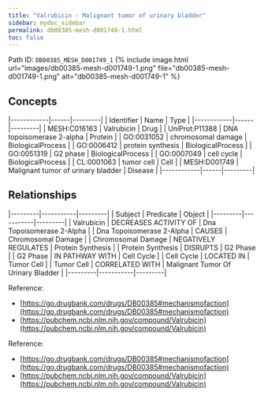 ```yaml
---
title: "Valrubicin - Malignant tumor of urinary bladder"
sidebar: mydoc_sidebar
permalink: db00385-mesh-d001749-1.html
toc: false 
---
```



Path ID: `DB00385_MESH_D001749_1`
{% include image.html url="images/db00385-mesh-d001749-1.png" file="db00385-mesh-d001749-1.png" alt="db00385-mesh-d001749-1" %}

## Concepts

|------------|------|---------|
| Identifier | Name | Type    |
|------------|------|---------|
| MESH:C016163 | Valrubicin | Drug |
| UniProt:P11388 | DNA topoisomerase 2-alpha | Protein |
| GO:0031052 | chromosomal damage | BiologicalProcess |
| GO:0006412 | protein synthesis | BiologicalProcess |
| GO:0051319 | G2 phase | BiologicalProcess |
| GO:0007049 | cell cycle | BiologicalProcess |
| CL:0001063 | tumor cell | Cell |
| MESH:D001749 | Malignant tumor of urinary bladder | Disease |
|------------|------|---------|

## Relationships

|---------|-----------|---------|
| Subject | Predicate | Object  |
|---------|-----------|---------|
| Valrubicin | DECREASES ACTIVITY OF | Dna Topoisomerase 2-Alpha |
| Dna Topoisomerase 2-Alpha | CAUSES | Chromosomal Damage |
| Chromosomal Damage | NEGATIVELY REGULATES | Protein Synthesis |
| Protein Synthesis | DISRUPTS | G2 Phase |
| G2 Phase | IN PATHWAY WITH | Cell Cycle |
| Cell Cycle | LOCATED IN | Tumor Cell |
| Tumor Cell | CORRELATED WITH | Malignant Tumor Of Urinary Bladder |
|---------|-----------|---------|

Reference: 
  - [https://go.drugbank.com/drugs/DB00385#mechanismofaction](https://go.drugbank.com/drugs/DB00385#mechanismofaction)
  - [https://pubchem.ncbi.nlm.nih.gov/compound/Valrubicin](https://pubchem.ncbi.nlm.nih.gov/compound/Valrubicin)

Reference: 
  - [https://go.drugbank.com/drugs/DB00385#mechanismofaction](https://go.drugbank.com/drugs/DB00385#mechanismofaction)
  - [https://pubchem.ncbi.nlm.nih.gov/compound/Valrubicin](https://pubchem.ncbi.nlm.nih.gov/compound/Valrubicin)
